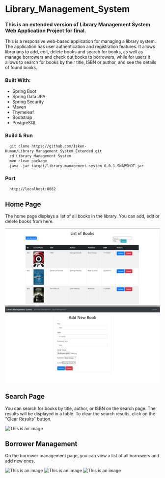 # Library_Management_System
### This is an extended version of Library Management System Web Application Project for final. 

This is a responsive web-based application for managing a library system. The application has user authentication and registration features.
It allows librarians to add, edit, delete books and search for books, as well as manage borrowers and check out books to borrowers, while for users it allows to search for books by their title, ISBN or author, and see the details of found books.
### Built With:
- Spring Boot
- Spring Data JPA
- Spring Security
- Maven
- Thymeleaf
- Bootstrap
- PostgreSQL

### Build & Run 
```
  git clone https://github.com/Isken-Human/Library_Management_System_Extended.git
  cd Library_Management_System
  mvn clean package
  java -jar target/library-management-system-0.0.1-SNAPSHOT.jar

```
### Port
```
  http://localhost:8082
```

## Home Page
The home page displays a list of all books in the library. You can add, edit or delete books from here.

![This is an image](/Photos/list_of_books.png)
![This is an image](/Photos/add_new_book.png)


## Search Page
You can search for books by title, author, or ISBN on the search page. The results will be displayed in a table. To clear the search results, click on the "Clear Results" button.

![This is an image](/Photos/search_result.png)



## Borrower Management
On the borrower management page, you can view a list of all borrowers and add new ones.

![This is an image](/Photos/list_of_borrowers.png)
![This is an image](/Photos/add_new_borrower.png)
![This is an image](/Photos/update_borrower.png)





